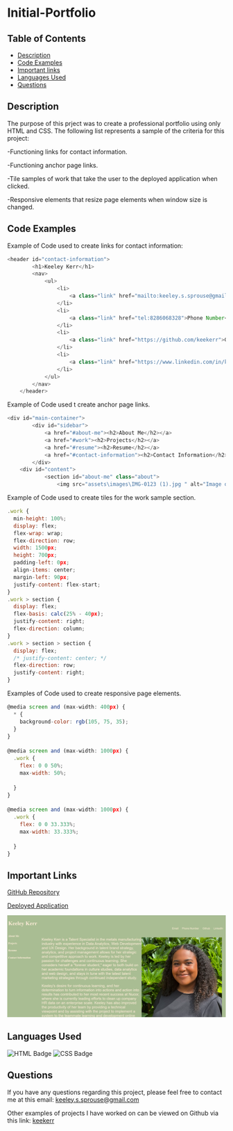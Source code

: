 # Initial-Portfolio

## Table of Contents

* [Description](#description)
* [Code Examples](#code-examples)
* [Important links](#important-links)
* [Languages Used](#languages-used)
* [Questions](#questions)

## Description

The purpose of this prject was to create a professional portfolio using only HTML and CSS. The following list represents a sample of the criteria for this project:

-Functioning links for contact information.

-Functioning anchor page links.

-Tile samples of work that take the user to the deployed application when clicked.

-Responsive elements that resize page elements when window size is changed.

## Code Examples
Example of Code used to create links for contact information:

```js
<header id="contact-information">
        <h1>Keeley Kerr</h1>
        <nav>
            <ul>
                <li>
                    <a class="link" href="mailto:keeley.s.sprouse@gmail.com">Email</a>
                </li>
                <li>
                    <a class="link" href="tel:8286068328">Phone Number</a> 
                </li>
                <li>
                    <a class="link" href="https://github.com/keekerr">Github</a>
                </li>
                <li>
                    <a class="link" href="https://www.linkedin.com/in/keeleykerr/">LinkedIn</a>
                </li>
            </ul>
        </nav>
    </header>
```
Example of Code used t create anchor page links.

```js
<div id="main-container">
	    <div id="sidebar">
            <a href="#about-me"><h2>About Me</h2></a>
            <a href="#work"><h2>Projects</h2></a>
            <a href="#resume"><h2>Resume</h2></a>
            <a href="#contact-information"><h2>Contact Information</h2></a>	    
	    </div>
	<div id="content">
            <section id="about-me" class="about">
                <img src="assets\images\IMG-0123 (1).jpg " alt="Image of Keeley Kerr" width="700" height="700" style="float: right; margin-right: 25px"/>
```
Example of Code used to create tiles for the work sample section.

```js
.work {
  min-height: 100%;
  display: flex;
  flex-wrap: wrap;
  flex-direction: row;
  width: 1500px;
  height: 700px;
  padding-left: 0px;
  align-items: center;
  margin-left: 90px;
  justify-content: flex-start;
}
.work > section {
  display: flex;
  flex-basis: calc(25% - 40px);
  justify-content: right;
  flex-direction: column;
}
.work > section > section {
  display: flex;
  /* justify-content: center; */
  flex-direction: row;
  justify-content: right;
}
```
Examples of Code used to create responsive page elements.
```js
@media screen and (max-width: 400px) {
  * {
    background-color: rgb(105, 75, 35);
  }
}

@media screen and (max-width: 1000px) {
  .work {
    flex: 0 0 50%;
    max-width: 50%;
    
  }
}

@media screen and (max-width: 1000px) {
  .work {
    flex: 0 0 33.333%;
    max-width: 33.333%;
    
  }
}
```
## Important Links
[GitHub Repository](https://github.com/keekerr/Initial-Portfolio)

[Deployed Application](https://keekerr.github.io/Initial-Portfolio/)

![Image of Deployed Application](https://github.com/keekerr/Initial-Portfolio/blob/main/assets/images/Capture.PNG?raw=true)

## Languages Used

![HTML Badge](https://th.bing.com/th/id/OIP._Ik4_2kbAUkc8WfirxFSLwHaHa?w=100&h=120&c=7&r=0&o=5&pid=1.7)
![CSS Badge](https://th.bing.com/th/id/OIP.bVCzXbidOak-TcOhmW0QTAHaHa?pid=ImgDet&w=100&h=120&c=7)
## Questions

If you have any questions regarding this project, please feel free to contact me at this email: keeley.s.sprouse@gmail.com

Other examples of projects I have worked on can be viewed on Github via this link: [keekerr](https://github.com/keekerr)